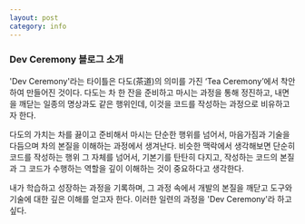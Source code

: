 ```yaml
---
layout: post
category: info
---
```


### Dev Ceremony 블로그 소개

'Dev Ceremony'라는 타이틀은 다도(茶道)의 의미를 가진 ‘Tea Ceremony’에서 착안하여 만들어진 것이다. 다도는 차 한 잔을 준비하고 마시는 과정을 통해 정진하고, 내면을 깨닫는 일종의 명상과도 같은 행위인데, 이것을 코드를 작성하는 과정으로 비유하고자 한다.

다도의 가치는 차를 끓이고 준비해서 마시는 단순한 행위를 넘어서, 마음가짐과 기술을 다듬으며 차의 본질을 이해하는 과정에서 생겨난다. 비슷한 맥락에서 생각해보면 단순히 코드를 작성하는 행위 그 자체를 넘어서, 기본기를 탄탄히 다지고, 작성하는 코드의 본질과 그 코드가 수행하는 역할을 깊이 이해하는 것이 중요하다고 생각한다.

내가 학습하고 성장하는 과정을 기록하며, 그 과정 속에서 개발의 본질을 깨닫고 도구와 기술에 대한 깊은 이해를 얻고자 한다. 이러한 일련의 과정을 'Dev Ceremony'라 하고 싶다.